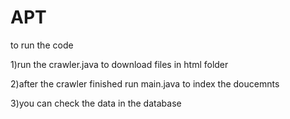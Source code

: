 # APT
to run the code 

1)run the crawler.java to download files in html folder 

2)after the crawler finished run main.java to index the doucemnts

3)you can check the data in the database

